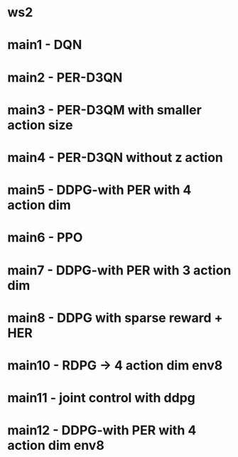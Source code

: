 # ws2
# main1 - DQN
# main2 - PER-D3QN
# main3 - PER-D3QM with smaller action size
# main4 - PER-D3QN without z action
# main5 - DDPG-with PER with 4 action dim
# main6 - PPO
# main7 - DDPG-with PER with 3 action dim 
# main8 - DDPG with sparse reward + HER
# main10 - RDPG -> 4 action dim env8 
# main11 - joint control with ddpg
# main12 - DDPG-with PER with 4 action dim env8
